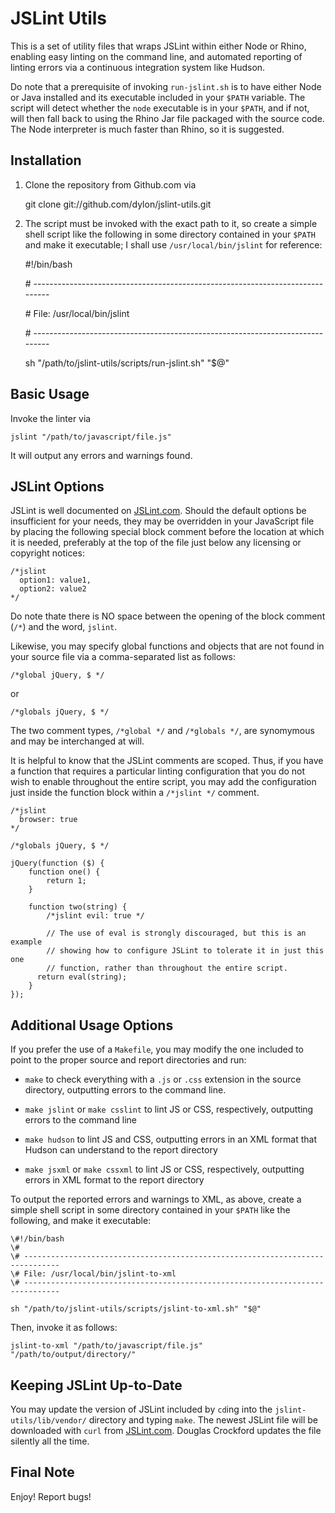 JSLint Utils
============

This is a set of utility files that wraps JSLint within either Node or Rhino,
enabling easy linting on the command line, and automated reporting of linting
errors via a continuous integration system like Hudson.

Do note that a prerequisite of invoking `run-jslint.sh` is to have either Node
or Java installed and its executable included in your `$PATH` variable.  The
script will detect whether the `node` executable is in your `$PATH`, and if not,
will then fall back to using the Rhino Jar file packaged with the source code.
The Node interpreter is much faster than Rhino, so it is suggested.

Installation
------------

1. Clone the repository from Github.com via

    git clone git://github.com/dylon/jslint-utils.git

2. The script must be invoked with the exact path to it, so create a simple
   shell script like the following in some directory contained in your `$PATH`
   and make it executable; I shall use `/usr/local/bin/jslint` for reference:

    \#!/bin/bash

    \# ------------------------------------------------------------------------------

    \# File: /usr/local/bin/jslint

    \# ------------------------------------------------------------------------------

    sh "/path/to/jslint-utils/scripts/run-jslint.sh" "$@"

Basic Usage
-----------

Invoke the linter via

    jslint "/path/to/javascript/file.js"

It will output any errors and warnings found.

JSLint Options
--------------

JSLint is well documented on [JSLint.com](http://jslint.com/lint.html).  Should
the default options be insufficient for your needs, they may be overridden in
your JavaScript file by placing the following special block comment before the
location at which it is needed, preferably at the top of the file just below any
licensing or copyright notices:

    /*jslint
      option1: value1,
      option2: value2
    */

Do note thate there is NO space between the opening of the block comment (`/*`)
and the word, `jslint`.

Likewise, you may specify global functions and objects that are not found in
your source file via a comma-separated list as follows:

    /*global jQuery, $ */

or

    /*globals jQuery, $ */

The two comment types, `/*global */` and `/*globals */`, are synomymous and may
be interchanged at will.

It is helpful to know that the JSLint comments are scoped.  Thus, if you have a
function that requires a particular linting configuration that you do not wish
to enable throughout the entire script, you may add the configuration just
inside the function block within a `/*jslint */` comment.

    /*jslint
      browser: true
    */

    /*globals jQuery, $ */

    jQuery(function ($) {
        function one() {
        	return 1;
        }

        function two(string) {
        	/*jslint evil: true */

        	// The use of eval is strongly discouraged, but this is an example
        	// showing how to configure JSLint to tolerate it in just this one
        	// function, rather than throughout the entire script.
          return eval(string);
        }
    });

Additional Usage Options
------------------------

If you prefer the use of a `Makefile`, you may modify the one included to point
to the proper source and report directories and run:

*   `make` to check everything with a `.js` or `.css` extension in the
    source directory, outputting errors to the command line.

*   `make jslint` or `make csslint` to lint JS or CSS, respectively,
    outputting errors to the command line

*   `make hudson` to lint JS and CSS, outputting errors in an XML format
    that Hudson can understand to the report directory

*   `make jsxml` or `make cssxml` to lint JS or CSS, respectively, outputting
    errors in XML format to the report directory

To output the reported errors and warnings to XML, as above, create a simple
shell script in some directory contained in your `$PATH` like the following, and
make it executable:

    \#!/bin/bash
    \#
    \# ------------------------------------------------------------------------------
    \# File: /usr/local/bin/jslint-to-xml
    \# ------------------------------------------------------------------------------

    sh "/path/to/jslint-utils/scripts/jslint-to-xml.sh" "$@"

Then, invoke it as follows:

    jslint-to-xml "/path/to/javascript/file.js" "/path/to/output/directory/"

Keeping JSLint Up-to-Date
-------------------------

You may update the version of JSLint included by `cd`ing into the
`jslint-utils/lib/vendor/` directory and typing `make`.  The newest JSLint file
will be downloaded with `curl` from [JSLint.com](http://www.jslint.com).
Douglas Crockford updates the file silently all the time.

Final Note
----------
Enjoy!  Report bugs!


